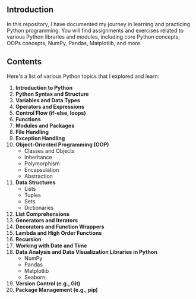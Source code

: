 ## Introduction
In this repository, I have documented my journey in learning and practicing Python programming. You will find assignments and exercises related to various Python libraries and modules, including core Python concepts, OOPs concepts, NumPy, Pandas, Matplotlib, and more.

## Contents
Here's a list of various Python topics that I explored and learn:

1. **Introduction to Python**
2. **Python Syntax and Structure**
3. **Variables and Data Types**
4. **Operators and Expressions**
5. **Control Flow (if-else, loops)**
6. **Functions**
7. **Modules and Packages**
8. **File Handling**
9. **Exception Handling**
10. **Object-Oriented Programming (OOP)**
    - Classes and Objects
    - Inheritance
    - Polymorphism
    - Encapsulation
    - Abstraction
11. **Data Structures**
    - Lists
    - Tuples
    - Sets
    - Dictionaries
13. **List Comprehensions**
14. **Generators and Iterators**
15. **Decorators and Function Wrappers**
16. **Lambda and High Order Functions**
17. **Recursion**
18. **Working with Date and Time**
19. **Data Analysis and Data Visualization Libraries in Python**
    - NumPy
    - Pandas
    - Matplotlib
    - Seaborn
20. **Version Control (e.g., Git)**
21. **Package Management (e.g., pip)**





